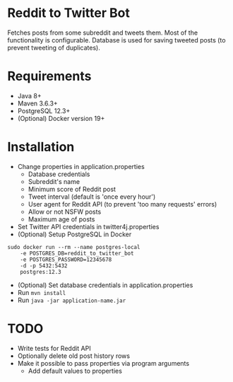 # Reddit to Twitter Bot
Fetches posts from some subreddit and tweets them. Most of the functionality is configurable. Database is used for saving tweeted posts (to prevent tweeting of duplicates).

# Requirements
* Java 8+
* Maven 3.6.3+
* PostgreSQL 12.3+
* (Optional) Docker version 19+

# Installation
* Change properties in application.properties
    * Database credentials
    * Subreddit's name
    * Minimum score of Reddit post
    * Tweet interval (default is 'once every hour')
    * User agent for Reddit API (to prevent 'too many requests' errors)
    * Allow or not NSFW posts
    * Maximum age of posts
* Set Twitter API credentials in twitter4j.properties
* (Optional) Setup PostgreSQL in Docker
```shell script
sudo docker run --rm --name postgres-local
    -e POSTGRES_DB=reddit_to_twitter_bot
    -e POSTGRES_PASSWORD=12345678
    -d -p 5432:5432
    postgres:12.3
```
* (Optional) Set database credentials in application.properties
* Run ```mvn install```
* Run ```java -jar application-name.jar```

# TODO
* Write tests for Reddit API
* Optionally delete old post history rows
* Make it possible to pass properties via program arguments
    * Add default values to properties